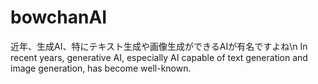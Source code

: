 # bowchanAI
近年、生成AI、特にテキスト生成や画像生成ができるAIが有名ですよね\n         In recent years, generative AI, especially AI capable of text generation and image generation, has become well-known.
